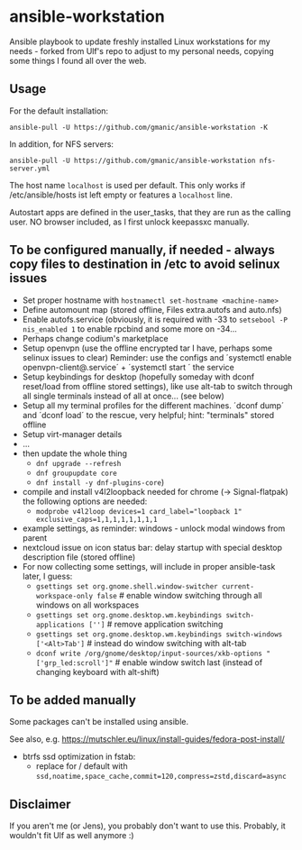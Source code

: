 # ansible-workstation
Ansible playbook to update freshly installed Linux workstations for my needs - forked from Ulf's repo
to adjust to my personal needs, copying some things I found all over the web.

## Usage

For the default installation:
```
ansible-pull -U https://github.com/gmanic/ansible-workstation -K
```

In addition, for NFS servers:
```
ansible-pull -U https://github.com/gmanic/ansible-workstation nfs-server.yml
```

The host name `localhost` is used per default. This only works if /etc/ansible/hosts ist left
empty or features a `localhost` line.

Autostart apps are defined in the user_tasks, that they are run as the calling user. NO browser included, as I first unlock keepassxc manually.

## To be configured manually, if needed - always copy files to destination in /etc to avoid selinux issues
* Set proper hostname with `hostnamectl set-hostname <machine-name>`
* Define automount map (stored offline, Files extra.autofs and auto.nfs)
* Enable autofs.service (obviously, it is required with -33 to `setsebool -P nis_enabled 1` to enable rpcbind and some more on -34...
* Perhaps change codium's marketplace
* Setup openvpn (use the offline encrypted tar I have, perhaps some selinux issues to clear)
  Reminder: use the configs and ´systemctl enable openvpn-client@<conf-name>.service´ + ´systemctl start ´ the service
* Setup keybindings for desktop (hopefully someday with dconf reset/load from offline stored settings), like use alt-tab to switch through all single terminals instead of all at once... (see below)
* Setup all my terminal profiles for the different machines. ´dconf dump´ and ´dconf load´ to the rescue, very helpful; hint: "terminals" stored offline
* Setup virt-manager details
* ...
* then update the whole thing
  * `dnf upgrade --refresh`
  * `dnf groupupdate core`
  * `dnf install -y dnf-plugins-core`)
* compile and install v4l2loopback
  needed for chrome (-> Signal-flatpak) the following options are needed:
  * `modprobe v4l2loop devices=1 card_label="loopback 1" exclusive_caps=1,1,1,1,1,1,1,1`
* example settings, as reminder: windows - unlock modal windows from parent
* nextcloud issue on icon status bar: delay startup with special desktop description file (stored offline)
* For now collecting some settings, will include in proper ansible-task later, I guess:
  * `gsettings set org.gnome.shell.window-switcher current-workspace-only false` # enable window switching through all windows on all workspaces
  * `gsettings set org.gnome.desktop.wm.keybindings switch-applications ['']` # remove application switching
  * `gsettings set org.gnome.desktop.wm.keybindings switch-windows ['<Alt>Tab']` # instead do window switching with alt-tab
  * `dconf write /org/gnome/desktop/input-sources/xkb-options "['grp_led:scroll']"` # enable window switch last (instead of changing keyboard with alt-shift)

## To be added manually

Some packages can't be installed using ansible.

See also, e.g. https://mutschler.eu/linux/install-guides/fedora-post-install/
  * btrfs ssd optimization in fstab:
    * replace for / default with `ssd,noatime,space_cache,commit=120,compress=zstd,discard=async`

## Disclaimer

If you aren't me (or Jens), you probably don't want to use this. Probably, it wouldn't fit Ulf as well anymore :)
